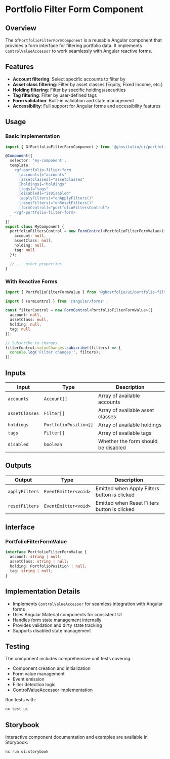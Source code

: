# Portfolio Filter Form Component

## Overview

The `GfPortfolioFilterFormComponent` is a reusable Angular component that provides a form interface for filtering portfolio data. It implements `ControlValueAccessor` to work seamlessly with Angular reactive forms.

## Features

- **Account filtering**: Select specific accounts to filter by
- **Asset class filtering**: Filter by asset classes (Equity, Fixed Income, etc.)
- **Holding filtering**: Filter by specific holdings/securities
- **Tag filtering**: Filter by user-defined tags
- **Form validation**: Built-in validation and state management
- **Accessibility**: Full support for Angular forms and accessibility features

## Usage

### Basic Implementation

```typescript
import { GfPortfolioFilterFormComponent } from '@ghostfolio/ui/portfolio-filter-form';

@Component({
  selector: 'my-component',
  template: `
    <gf-portfolio-filter-form
      [accounts]="accounts"
      [assetClasses]="assetClasses"
      [holdings]="holdings"
      [tags]="tags"
      [disabled]="isDisabled"
      (applyFilters)="onApplyFilters()"
      (resetFilters)="onResetFilters()"
      [formControl]="portfolioFiltersControl">
    </gf-portfolio-filter-form>
  `
})
export class MyComponent {
  portfolioFiltersControl = new FormControl<PortfolioFilterFormValue>({
    account: null,
    assetClass: null,
    holding: null,
    tag: null
  });

  // ... other properties
}
```

### With Reactive Forms

```typescript
import { PortfolioFilterFormValue } from '@ghostfolio/ui/portfolio-filter-form';

import { FormControl } from '@angular/forms';

const filterControl = new FormControl<PortfolioFilterFormValue>({
  account: null,
  assetClass: null,
  holding: null,
  tag: null
});

// Subscribe to changes
filterControl.valueChanges.subscribe((filters) => {
  console.log('Filter changes:', filters);
});
```

## Inputs

| Input          | Type                  | Description                         |
| -------------- | --------------------- | ----------------------------------- |
| `accounts`     | `Account[]`           | Array of available accounts         |
| `assetClasses` | `Filter[]`            | Array of available asset classes    |
| `holdings`     | `PortfolioPosition[]` | Array of available holdings         |
| `tags`         | `Filter[]`            | Array of available tags             |
| `disabled`     | `boolean`             | Whether the form should be disabled |

## Outputs

| Output         | Type                 | Description                                  |
| -------------- | -------------------- | -------------------------------------------- |
| `applyFilters` | `EventEmitter<void>` | Emitted when Apply Filters button is clicked |
| `resetFilters` | `EventEmitter<void>` | Emitted when Reset Filters button is clicked |

## Interface

### PortfolioFilterFormValue

```typescript
interface PortfolioFilterFormValue {
  account: string | null;
  assetClass: string | null;
  holding: PortfolioPosition | null;
  tag: string | null;
}
```

## Implementation Details

- Implements `ControlValueAccessor` for seamless integration with Angular forms
- Uses Angular Material components for consistent UI
- Handles form state management internally
- Provides validation and dirty state tracking
- Supports disabled state management

## Testing

The component includes comprehensive unit tests covering:

- Component creation and initialization
- Form value management
- Event emission
- Filter detection logic
- ControlValueAccessor implementation

Run tests with:

```bash
nx test ui
```

## Storybook

Interactive component documentation and examples are available in Storybook:

```bash
nx run ui:storybook
```
